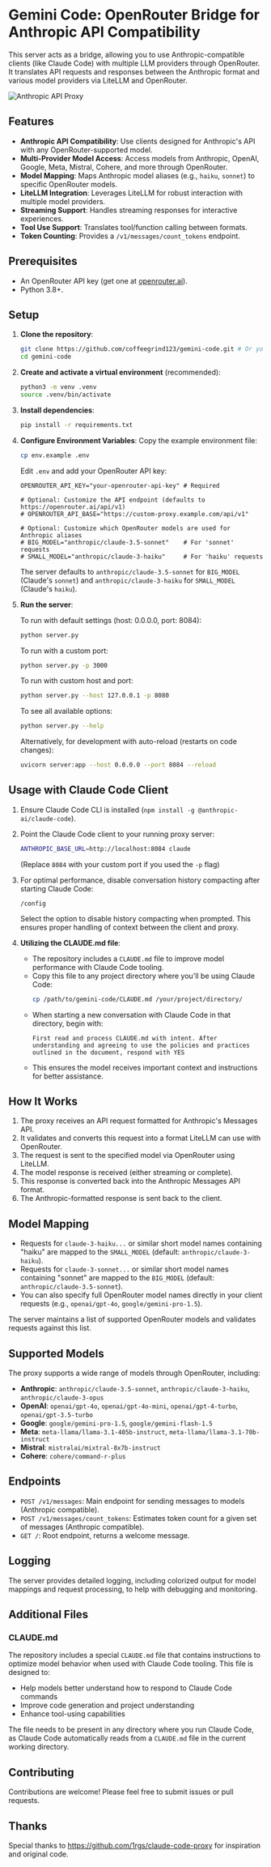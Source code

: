# Gemini Code: OpenRouter Bridge for Anthropic API Compatibility

This server acts as a bridge, allowing you to use Anthropic-compatible clients (like Claude Code) with multiple LLM providers through OpenRouter. It translates API requests and responses between the Anthropic format and various model providers via LiteLLM and OpenRouter.

![Anthropic API Proxy](image.png)

## Features

- **Anthropic API Compatibility**: Use clients designed for Anthropic's API with any OpenRouter-supported model.
- **Multi-Provider Model Access**: Access models from Anthropic, OpenAI, Google, Meta, Mistral, Cohere, and more through OpenRouter.
- **Model Mapping**: Maps Anthropic model aliases (e.g., `haiku`, `sonnet`) to specific OpenRouter models.
- **LiteLLM Integration**: Leverages LiteLLM for robust interaction with multiple model providers.
- **Streaming Support**: Handles streaming responses for interactive experiences.
- **Tool Use Support**: Translates tool/function calling between formats.
- **Token Counting**: Provides a `/v1/messages/count_tokens` endpoint.

## Prerequisites

- An OpenRouter API key (get one at [openrouter.ai](https://openrouter.ai/keys)).
- Python 3.8+.

## Setup

1.  **Clone the repository**:
    ```bash
    git clone https://github.com/coffeegrind123/gemini-code.git # Or your fork
    cd gemini-code
    ```

2.  **Create and activate a virtual environment** (recommended):
    ```bash
    python3 -m venv .venv
    source .venv/bin/activate
    ```

3.  **Install dependencies**:
    ```bash
    pip install -r requirements.txt
    ```

4.  **Configure Environment Variables**:
    Copy the example environment file:
    ```bash
    cp env.example .env
    ```
    Edit `.env` and add your OpenRouter API key:
    ```dotenv
    OPENROUTER_API_KEY="your-openrouter-api-key" # Required

    # Optional: Customize the API endpoint (defaults to https://openrouter.ai/api/v1)
    # OPENROUTER_API_BASE="https://custom-proxy.example.com/api/v1"

    # Optional: Customize which OpenRouter models are used for Anthropic aliases
    # BIG_MODEL="anthropic/claude-3.5-sonnet"    # For 'sonnet' requests
    # SMALL_MODEL="anthropic/claude-3-haiku"     # For 'haiku' requests
    ```
    The server defaults to `anthropic/claude-3.5-sonnet` for `BIG_MODEL` (Claude's `sonnet`) and `anthropic/claude-3-haiku` for `SMALL_MODEL` (Claude's `haiku`).

5.  **Run the server**:

    To run with default settings (host: 0.0.0.0, port: 8084):
    ```bash
    python server.py
    ```

    To run with a custom port:
    ```bash
    python server.py -p 3000
    ```

    To run with custom host and port:
    ```bash
    python server.py --host 127.0.0.1 -p 8080
    ```

    To see all available options:
    ```bash
    python server.py --help
    ```

    Alternatively, for development with auto-reload (restarts on code changes):
    ```bash
    uvicorn server:app --host 0.0.0.0 --port 8084 --reload
    ```

## Usage with Claude Code Client

1.  Ensure Claude Code CLI is installed (`npm install -g @anthropic-ai/claude-code`).
2.  Point the Claude Code client to your running proxy server:
    ```bash
    ANTHROPIC_BASE_URL=http://localhost:8084 claude
    ```
    (Replace `8084` with your custom port if you used the `-p` flag)
3.  For optimal performance, disable conversation history compacting after starting Claude Code:
    ```
    /config
    ```
    Select the option to disable history compacting when prompted. This ensures proper handling of context between the client and proxy.

4.  **Utilizing the CLAUDE.md file**:
    - The repository includes a `CLAUDE.md` file to improve model performance with Claude Code tooling.
    - Copy this file to any project directory where you'll be using Claude Code:
      ```bash
      cp /path/to/gemini-code/CLAUDE.md /your/project/directory/
      ```
    - When starting a new conversation with Claude Code in that directory, begin with:
      ```
      First read and process CLAUDE.md with intent. After understanding and agreeing to use the policies and practices outlined in the document, respond with YES
      ```
    - This ensures the model receives important context and instructions for better assistance.

## How It Works

1.  The proxy receives an API request formatted for Anthropic's Messages API.
2.  It validates and converts this request into a format LiteLLM can use with OpenRouter.
3.  The request is sent to the specified model via OpenRouter using LiteLLM.
4.  The model response is received (either streaming or complete).
5.  This response is converted back into the Anthropic Messages API format.
6.  The Anthropic-formatted response is sent back to the client.

## Model Mapping

- Requests for `claude-3-haiku...` or similar short model names containing "haiku" are mapped to the `SMALL_MODEL` (default: `anthropic/claude-3-haiku`).
- Requests for `claude-3-sonnet...` or similar short model names containing "sonnet" are mapped to the `BIG_MODEL` (default: `anthropic/claude-3.5-sonnet`).
- You can also specify full OpenRouter model names directly in your client requests (e.g., `openai/gpt-4o`, `google/gemini-pro-1.5`).

The server maintains a list of supported OpenRouter models and validates requests against this list.

## Supported Models

The proxy supports a wide range of models through OpenRouter, including:

- **Anthropic**: `anthropic/claude-3.5-sonnet`, `anthropic/claude-3-haiku`, `anthropic/claude-3-opus`
- **OpenAI**: `openai/gpt-4o`, `openai/gpt-4o-mini`, `openai/gpt-4-turbo`, `openai/gpt-3.5-turbo`
- **Google**: `google/gemini-pro-1.5`, `google/gemini-flash-1.5`
- **Meta**: `meta-llama/llama-3.1-405b-instruct`, `meta-llama/llama-3.1-70b-instruct`
- **Mistral**: `mistralai/mixtral-8x7b-instruct`
- **Cohere**: `cohere/command-r-plus`

## Endpoints

- `POST /v1/messages`: Main endpoint for sending messages to models (Anthropic compatible).
- `POST /v1/messages/count_tokens`: Estimates token count for a given set of messages (Anthropic compatible).
- `GET /`: Root endpoint, returns a welcome message.

## Logging

The server provides detailed logging, including colorized output for model mappings and request processing, to help with debugging and monitoring.

## Additional Files

### CLAUDE.md

The repository includes a special `CLAUDE.md` file that contains instructions to optimize model behavior when used with Claude Code tooling. This file is designed to:

- Help models better understand how to respond to Claude Code commands
- Improve code generation and project understanding
- Enhance tool-using capabilities

The file needs to be present in any directory where you run Claude Code, as Claude Code automatically reads from a `CLAUDE.md` file in the current working directory.

## Contributing

Contributions are welcome! Please feel free to submit issues or pull requests.

## Thanks

Special thanks to https://github.com/1rgs/claude-code-proxy for inspiration and original code.
